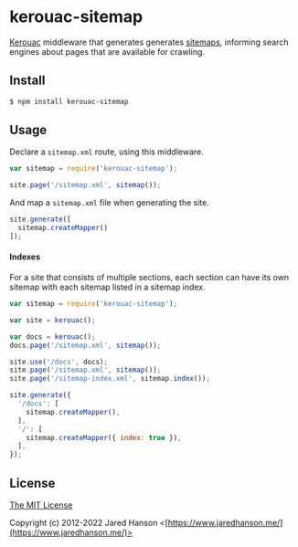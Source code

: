# kerouac-sitemap

[Kerouac](https://github.com/jaredhanson/kerouac) middleware that generates
generates [sitemaps](https://www.sitemaps.org/), informing search engines about
pages that are available for crawling.

## Install

```sh
$ npm install kerouac-sitemap
```

## Usage

Declare a `sitemap.xml` route, using this middleware.

```js
var sitemap = require('kerouac-sitemap');

site.page('/sitemap.xml', sitemap());
```

And map a `sitemap.xml` file when generating the site.

```js
site.generate([
  sitemap.createMapper()
]);
```

#### Indexes

For a site that consists of multiple sections, each section can have its own
sitemap with each sitemap listed in a sitemap index.

```js
var sitemap = require('kerouac-sitemap');

var site = kerouac();

var docs = kerouac();
docs.page('/sitemap.xml', sitemap());

site.use('/docs', docs);
site.page('/sitemap.xml', sitemap());
site.page('/sitemap-index.xml', sitemap.index());

site.generate({
  '/docs': [
    sitemap.createMapper(),
  ],
  '/': [
    sitemap.createMapper({ index: true }),
  ],
});
```

## License

[The MIT License](https://opensource.org/licenses/MIT)

Copyright (c) 2012-2022 Jared Hanson <[https://www.jaredhanson.me/](https://www.jaredhanson.me/)>
